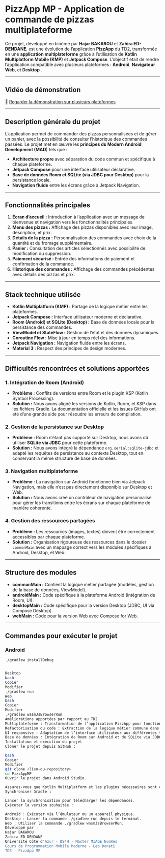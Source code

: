 # **PizzApp MP** - Application de commande de pizzas multiplateforme

Ce projet, développé en binôme par **Hajar BAKAROU** et **Zahira ED-DENDANE**, est une évolution de l’application **PizzApp** du TD2, transformée en une **application multiplateforme** grâce à l’utilisation de **Kotlin Multiplatform Mobile (KMP)** et **Jetpack Compose**. L’objectif était de rendre l’application compatible avec plusieurs plateformes : **Android**, **Navigateur Web**, et **Desktop** .

---

## **Vidéo de démonstration**
🔗 [Regarder la démonstration sur plusieurs plateformes](https://drive.google.com/file/d/1eb71C3SxK72X6VcsEZRoo7fxTvhU6Fix/view?usp=sharing)

---

## **Description générale du projet**
L’application permet de commander des pizzas personnalisées et de gérer un panier, avec la possibilité de consulter l’historique des commandes passées. Le projet met en œuvre les **principes du Modern Android Development (MAD)** tels que :
- **Architecture propre** avec séparation du code commun et spécifique à chaque plateforme.
- **Jetpack Compose** pour une interface utilisateur déclarative.
- **Base de données Room et SQLite (via JDBC pour Desktop)** pour la persistance locale.
- **Navigation fluide** entre les écrans grâce à Jetpack Navigation.

---

## **Fonctionnalités principales**
1. **Écran d’accueil :** Introduction à l’application avec un message de bienvenue et navigation vers les fonctionnalités principales.
2. **Menu des pizzas :** Affichage des pizzas disponibles avec leur image, description, et prix.
3. **Détails de la pizza :** Personnalisation des commandes avec choix de la quantité et du fromage supplémentaire.
4. **Panier :** Consultation des articles sélectionnés avec possibilité de modification ou suppression.
5. **Paiement sécurisé :** Entrée des informations de paiement et confirmation de la commande.
6. **Historique des commandes :** Affichage des commandes précédentes avec détails des pizzas et prix.

---

## **Stack technique utilisée**
- **Kotlin Multiplatform (KMP) :** Partage de la logique métier entre les plateformes.
- **Jetpack Compose :** Interface utilisateur moderne et déclarative.
- **Room (Android) et SQLite (Desktop) :** Base de données locale pour la persistance des commandes.
- **ViewModel et StateFlow :** Gestion de l’état et des données dynamiques.
- **Coroutine Flow :** Mise à jour en temps réel des informations.
- **Jetpack Navigation :** Navigation fluide entre les écrans.
- **Material 3 :** Respect des principes de design modernes.

---

## **Difficultés rencontrées et solutions apportées**
### 1. **Intégration de Room (Android)**
- **Problème :** Conflits de versions entre Room et le plugin KSP (Kotlin Symbol Processing).
- **Solution :** Nous avons aligné les versions de Kotlin, Room, et KSP dans les fichiers Gradle. La documentation officielle et les issues GitHub ont été d’une grande aide pour résoudre les erreurs de compilation.

### 2. **Gestion de la persistance sur Desktop**
- **Problème :** Room n’étant pas supporté sur Desktop, nous avons dû utiliser **SQLite via JDBC** pour cette plateforme.
- **Solution :** Nous avons intégré la dépendance `org.xerial:sqlite-jdbc` et adapté les requêtes de persistance au contexte Desktop, tout en conservant la même structure de base de données.

### 3. **Navigation multiplateforme**
- **Problème :** La navigation sur Android fonctionne bien via Jetpack Navigation, mais elle n’est pas directement disponible sur Desktop et Web.
- **Solution :** Nous avons créé un contrôleur de navigation personnalisé pour gérer les transitions entre les écrans sur chaque plateforme de manière cohérente.

### 4. **Gestion des ressources partagées**
- **Problème :** Les ressources (images, textes) doivent être correctement accessibles par chaque plateforme.
- **Solution :** Organisation rigoureuse des ressources dans le dossier `commonMain` avec un mappage correct vers les modules spécifiques à Android, Desktop, et Web.

---

## **Structure des modules**
- **commonMain :** Contient la logique métier partagée (modèles, gestion de la base de données, ViewModel).
- **androidMain :** Code spécifique à la plateforme Android (intégration de Room, UI).
- **desktopMain :** Code spécifique pour la version Desktop (JDBC, UI via Compose Desktop).
- **webMain :** Code pour la version Web avec Compose for Web.

---

## **Commandes pour exécuter le projet**

### **Android**
```bash
./gradlew installDebug


Desktop
bash
Copier
Modifier
./gradlew run
Web
bash
Copier
Modifier
./gradlew wasmJsBrowserRun
Améliorations apportées par rapport au TD2
Multiplateforme : Transformation de l’application PizzApp pour fonctionner sur Android, Web et Desktop.
Refactorisation du code : Extraction de la logique métier commune dans commonMain et séparation des modules spécifiques aux plateformes.
UI responsive : Adaptation de l’interface utilisateur aux différentes tailles et types d’écrans.
Base de données : Intégration de Room sur Android et de SQLite via JDBC sur Desktop pour la gestion locale des données.
Installation et exécution du projet
Cloner le projet depuis GitHub :

bash
Copier
Modifier
git clone <lien-du-repository>
cd PizzAppMP
Ouvrir le projet dans Android Studio.

Assurez-vous que Kotlin Multiplatform et les plugins nécessaires sont correctement configurés.
Synchroniser Gradle :

Lancer la synchronisation pour télécharger les dépendances.
Exécuter la version souhaitée :

Android : Exécuter via l’émulateur ou un appareil physique.
Desktop : Lancer la commande ./gradlew run depuis le terminal.
Web : Utiliser la commande ./gradlew wasmJsBrowserRun.
Développé par :
Hajar BAKAROU
Zahira ED-DENDANE
Université Côte d'Azur - DS4H - Master MIAGE NumRes
Cours de Programmation Mobile Moderne - Leo Donati
TD3 - PizzApp MP